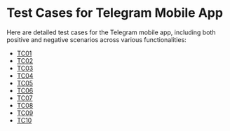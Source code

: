 # Test Cases for Telegram Mobile App

Here are detailed test cases for the Telegram mobile app, including both positive and negative scenarios across various functionalities:

- [TC01]()
- [TC02]()
- [TC03]()
- [TC04]()
- [TC05]()
- [TC06]()
- [TC07]()
- [TC08]()
- [TC09]()
- [TC10]()
